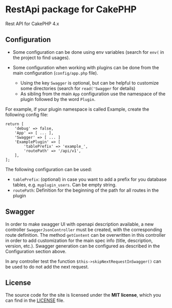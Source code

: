 # RestApi package for CakePHP

Rest API for CakePHP 4.x

## Configuration

- Some configuration can be done using env variables (search for `env(` in the project to find usages).

- Some configuration when working with plugins can be done from the main configuration (`config/app.php` file).

  - Using the key `Swagger` is optional, but can be helpful to customize some directories (search for `read('Swagger` for details)
  - As sibling from the main `App` configuration use the namespace of the plugin followed by the word `Plugin`.

For example, if your plugin namespace is called Example, create the following config file:

```
return [
    'debug' => false,
    'App' => [ ... ],
    'Swagger' => [ ... ]
    'ExamplePlugin' => [
        'tablePrefix' => 'example_',
        'routePath' => '/api/v1',
    ],
];
```

The following configuration can be used:
- `tablePrefix`: (optional) in case you want to add a prefix for you database tables, e.g. `myplugin_users`. Can be empty string.
- `routePath`: Definition for the beginning of the path for all routes in the plugin

## Swagger
In order to make swagger UI with openapi description available, a new controller `SwaggerJsonController` must be
created, with the corresponding route definition. The method `getContent` can be overwritten in this controller
in order to add customization for the main spec info (title, description, version, etc.). Swagger generation can be
configured as described in the Configuration section above.

In any controller test the function `$this->skipNextRequestInSwagger()` can be used to do not add the next request.


## License
The source code for the site is licensed under the **MIT license**, which you can find in the [LICENSE](../LICENSE/) file.
